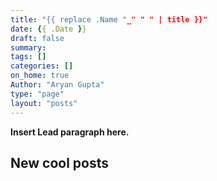 ```yaml
---
title: "{{ replace .Name "_" " " | title }}"
date: {{ .Date }}
draft: false
summary: 
tags: []
categories: [] 
on_home: true
Author: "Aryan Gupta"
type: "page"
layout: "posts"
---
```


**Insert Lead paragraph here.**

## New cool posts